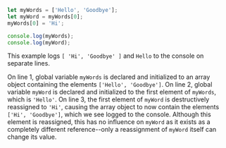 ```js
let myWords = ['Hello', 'Goodbye'];
let myWord = myWords[0];
myWords[0] = 'Hi';

console.log(myWords);
console.log(myWord);
```

This example logs `[ 'Hi', 'Goodbye' ]` and `Hello` to the console on separate lines.

On line 1, global variable `myWords` is declared and initialized to an array object containing the elements `['Hello', 'Goodbye']`. On line 2, global variable `myWord` is declared and initialized to the first element of `myWords`, which is `'Hello'`. On line 3, the first element of `myWord` is destructively reassigned to `'Hi'`, causing the array object to now contain the elements `['Hi', 'Goodbye']`, which we see logged to the console. Although this element is reassigned, this has no influence on `myWord` as it exists as a completely different reference--only a reassignment of `myWord` itself can change its value.